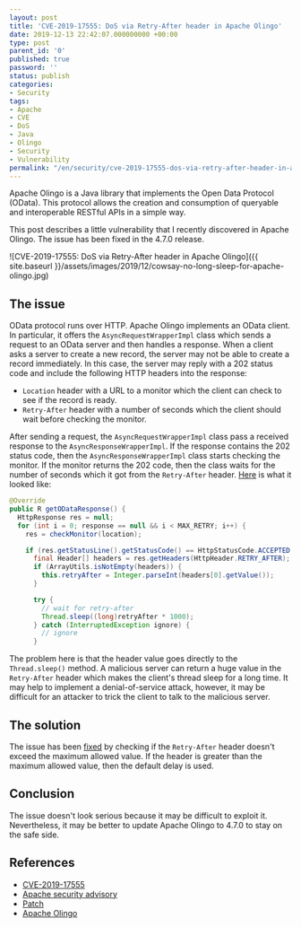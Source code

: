 ```yaml
---
layout: post
title: 'CVE-2019-17555: DoS via Retry-After header in Apache Olingo'
date: 2019-12-13 22:42:07.000000000 +00:00
type: post
parent_id: '0'
published: true
password: ''
status: publish
categories:
- Security
tags:
- Apache
- CVE
- DoS
- Java
- Olingo
- Security
- Vulnerability
permalink: "/en/security/cve-2019-17555-dos-via-retry-after-header-in-apache-olingo.html"
---
```

Apache Olingo is a Java library that implements the Open Data Protocol (OData). This protocol allows the creation and consumption of queryable and interoperable RESTful APIs in a simple way.

This post describes a little vulnerability that I recently discovered in Apache Olingo. The issue has been fixed in the 4.7.0 release.

![CVE-2019-17555: DoS via Retry-After header in Apache Olingo]({{ site.baseurl }}/assets/images/2019/12/cowsay-no-long-sleep-for-apache-olingo.jpg)

  
  


## The issue

OData protocol runs over HTTP. Apache Olingo implements an OData client. In particular, it offers the `AsyncRequestWrapperImpl` class which sends a request to an OData server and then handles a response. When a client asks a server to create a new record, the server may not be able to create a record immediately. In this case, the server may reply with a 202 status code and include the following HTTP headers into the response:

- `Location` header with a URL to a monitor which the client can check to see if the record is ready.
- `Retry-After` header with a number of seconds which the client should wait before checking the monitor.

After sending a request, the `AsyncRequestWrapperImpl` class pass a received response to the `AsyncResponseWrapperImpl`. If the response contains the 202 status code, then the `AsyncResponseWrapperImpl` class starts checking the monitor. If the monitor returns the 202 code, then the class waits for the number of seconds which it got from the `Retry-After` header. [Here](https://github.com/apache/olingo-odata4/blob/4.6.0/lib/client-core/src/main/java/org/apache/olingo/client/core/communication/request/AsyncRequestWrapperImpl.java) is what it looked like:

```java
@Override
public R getODataResponse() {
  HttpResponse res = null;
  for (int i = 0; response == null && i < MAX_RETRY; i++) {
    res = checkMonitor(location);

    if (res.getStatusLine().getStatusCode() == HttpStatusCode.ACCEPTED.getStatusCode()) {
      final Header[] headers = res.getHeaders(HttpHeader.RETRY_AFTER);
      if (ArrayUtils.isNotEmpty(headers)) {
        this.retryAfter = Integer.parseInt(headers[0].getValue());
      }

      try {
        // wait for retry-after
        Thread.sleep((long)retryAfter * 1000);
      } catch (InterruptedException ignore) {
        // ignore
      }
```

The problem here is that the header value goes directly to the `Thread.sleep()` method. A malicious server can return a huge value in the `Retry-After` header which makes the client's thread sleep for a long time. It may help to implement a denial-of-service attack, however, it may be difficult for an attacker to trick the client to talk to the malicious server.

## The solution

The issue has been [fixed](https://github.com/apache/olingo-odata4/pull/61/files) by checking if the `Retry-After` header doesn't exceed the maximum allowed value. If the header is greater than the maximum allowed value, then the default delay is used.

## Conclusion

The issue doesn't look serious because it may be difficult to exploit it. Nevertheless, it may be better to update Apache Olingo to 4.7.0 to stay on the safe side.

## References

- [CVE-2019-17555](https://nvd.nist.gov/vuln/detail/CVE-2019-17555)
- [Apache security advisory](https://mail-archives.apache.org/mod_mbox/olingo-user/201912.mbox/%3CCAGSZ4d65UmudJ_MQkFXEv9YY_wwZbRA3sgtNDzMoLM51Qh%3DRCA%40mail.gmail.com%3E)
- [Patch](https://github.com/apache/olingo-odata4/pull/61)
- [Apache Olingo](https://olingo.apache.org/)



